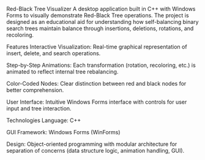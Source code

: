 Red-Black Tree Visualizer
A desktop application built in C++ with Windows Forms to visually demonstrate Red-Black Tree operations. The project is designed as an educational aid for understanding how self-balancing binary search trees maintain balance through insertions, deletions, rotations, and recoloring.

Features
Interactive Visualization: Real-time graphical representation of insert, delete, and search operations.

Step-by-Step Animations: Each transformation (rotation, recoloring, etc.) is animated to reflect internal tree rebalancing.

Color-Coded Nodes: Clear distinction between red and black nodes for better comprehension.

User Interface: Intuitive Windows Forms interface with controls for user input and tree interaction.

Technologies
Language: C++

GUI Framework: Windows Forms (WinForms)

Design: Object-oriented programming with modular architecture for separation of concerns (data structure logic, animation handling, GUI).

